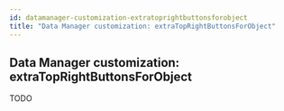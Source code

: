 ```yaml
---
id: datamanager-customization-extratoprightbuttonsforobject
title: "Data Manager customization: extraTopRightButtonsForObject"
---
```


## Data Manager customization: extraTopRightButtonsForObject

TODO

